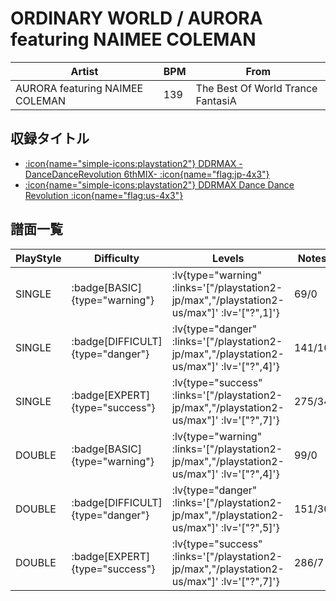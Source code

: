 # ORDINARY WORLD / AURORA featuring NAIMEE COLEMAN

|Artist|BPM|From|
|------|---|----|
|AURORA featuring NAIMEE COLEMAN|139|The Best Of World Trance FantasiA|

## 収録タイトル

- [ :icon{name="simple-icons:playstation2"} DDRMAX -DanceDanceRevolution 6thMIX- :icon{name="flag:jp-4x3"} ](/playstation2-jp/max)
- [ :icon{name="simple-icons:playstation2"} DDRMAX Dance Dance Revolution :icon{name="flag:us-4x3"} ](/playstation2-us/max)

## 譜面一覧

|PlayStyle|Difficulty|Levels|Notes|Movie|
|---------|----------|------|-----|-----|
|SINGLE| :badge[BASIC]{type="warning"} | :lv{type="warning" :links='["/playstation2-jp/max","/playstation2-us/max"]' :lv='["?",1]'} |69/0||
|SINGLE| :badge[DIFFICULT]{type="danger"} | :lv{type="danger" :links='["/playstation2-jp/max","/playstation2-us/max"]' :lv='["?",4]'} |141/16||
|SINGLE| :badge[EXPERT]{type="success"} | :lv{type="success" :links='["/playstation2-jp/max","/playstation2-us/max"]' :lv='["?",7]'} |275/34||
|DOUBLE| :badge[BASIC]{type="warning"} | :lv{type="warning" :links='["/playstation2-jp/max","/playstation2-us/max"]' :lv='["?",4]'} |99/0||
|DOUBLE| :badge[DIFFICULT]{type="danger"} | :lv{type="danger" :links='["/playstation2-jp/max","/playstation2-us/max"]' :lv='["?",5]'} |151/30||
|DOUBLE| :badge[EXPERT]{type="success"} | :lv{type="success" :links='["/playstation2-jp/max","/playstation2-us/max"]' :lv='["?",7]'} |286/7||
